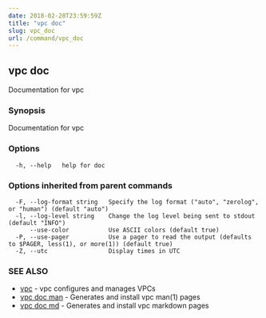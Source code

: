 ```yaml
---
date: 2018-02-28T23:59:59Z
title: "vpc doc"
slug: vpc_doc
url: /command/vpc_doc
---
```

## vpc doc

Documentation for vpc

### Synopsis


Documentation for vpc

### Options

```
  -h, --help   help for doc
```

### Options inherited from parent commands

```
  -F, --log-format string   Specify the log format ("auto", "zerolog", or "human") (default "auto")
  -l, --log-level string    Change the log level being sent to stdout (default "INFO")
      --use-color           Use ASCII colors (default true)
  -P, --use-pager           Use a pager to read the output (defaults to $PAGER, less(1), or more(1)) (default true)
  -Z, --utc                 Display times in UTC
```

### SEE ALSO
* [vpc](/command/vpc)	 - vpc configures and manages VPCs
* [vpc doc man](/command/vpc_doc_man)	 - Generates and install vpc man(1) pages
* [vpc doc md](/command/vpc_doc_md)	 - Generates and install vpc markdown pages

